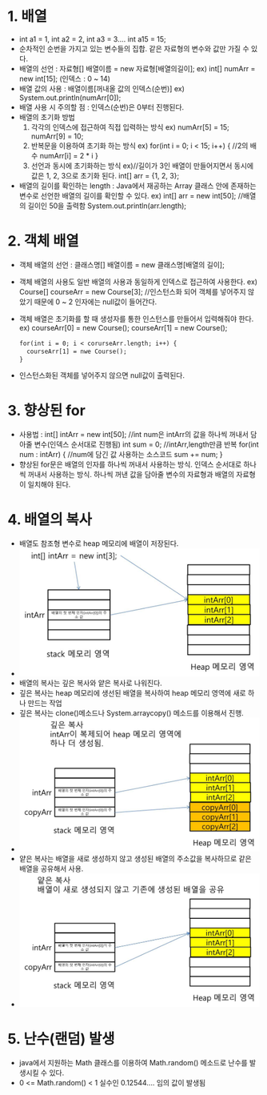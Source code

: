 # 1. 배열
- int a1 = 1, int a2 = 2, int a3 = 3.... int a15 = 15;
- 순차적인 순번을 가지고 있는 변수들의 집합. 같은 자료형의 변수와 값만 가질 수 있다.
- 배열의 선언 : 자료형[] 배열이름 = new 자료형[배열의길이];
  ex) int[] numArr = new int[15];
    (인덱스 : 0 ~ 14)
- 배열 값의 사용 : 배열이름[꺼내올 값의 인덱스(순번)]
  ex) System.out.println(numArr[0]);
- 배열 사용 시 주의할 점 : 인덱스(순번)은 0부터 진행된다.
- 배열의 초기화 방법 
  1) 각각의 인덱스에 접근하여 직접 입력하는 방식
    ex) numArr[5] = 15;
        numArr[9] = 10;
  2) 반복문을 이용하여 초기화 하는 방식
    ex) for(int i = 0; i < 15; i++) {
        //2의 배수
        numArr[i] = 2 * i
    }
  3) 선언과 동시에 초기화하는 방식
      ex)//길이가 3인 배열이 만들어지면서 동시에 값은 1, 2, 3으로 초기화 된다.
         int[] arr = {1, 2, 3};
- 배열의 길이를 확인하는 length : Java에서 재공하는 Array 클래스 안에 존재하는 변수로 선언한 배열의 길이를 확인할 수 있다.
  ex) int[] arr = new int[50];
      //배열의 길이인 50을 출력함
      System.out.println(arr.length);

# 2. 객체 배열
- 객체 배열의 선언 : 
클래스명[] 배열이름 = new 클래스명[배열의 길이];
- 객체 배열의 사용도 일반 배열의 사용과 동일하게 인덱스로 접근하여 사용한다.
  ex) Course[] courseArr = new Course[3];
  //인스턴스화 되어 객체를 넣어주지 않았기 때문에 0 ~ 2 인자에는 null값이 들어간다.
- 객체 배열은 초기화를 할  때 생성자를 통한 인스턴스를 만들어서 입력해줘야 한다.
  ex) courseArr[0] = new Course();
      courseArr[1] = new Course();

      for(int i = 0; i < corurseArr.length; i++) {
        courseArr[1] = nwe Course();
      }    
- 인스턴스화된 객체를 넣어주지 않으면 null값이 출력된다.

# 3. 향상된 for
- 사용법 : 
  int[] intArr = new int[50];
  //int num은 intArr의 값을 하나씩 꺼내서 담아줄 변수(인덱스 순서대로 진행됨)
  int sum = 0;
  //intArr,length만큼 반복
  for(int num : intArr) {
    //num에 담긴 값 사용하는 소스코드
    sum += num;
  }
-  향상된 for문은 배열의 인자를 하나씩 꺼내서 사용하는 방식. 인덱스 순서대로 하나씩 꺼내서 사용하는 방식. 하나씩 꺼낸 값을 담아줄 변수의 자료형과 배열의 자료형이 일치해야 된다.

# 4. 배열의 복사
- 배열도 참조형 변수로 heap 메모리에 배열이 저장된다.
- <img src="images/배열의 저장방식.jpg">
- 배열의 복사는 깊은 복사와 얕은 복사로 나워진다.
- 깊은 복사는 heap 메모리에 생선된 배열을 복사하여 heap 메모리 영역에 새로 하나 만드는 작업
- 깊은 복사는 clone()메소드나 System.arraycopy() 메소드를 이용해서 진행.
- <img src="images/깊은 복사.jpg">
- 얕은 복사는 배열을 새로 생성하지 않고 생성된 배열의 주소값을 복사하므로 같은 배열을 공유해서 사용.
- <img src="images/얕은 복사.jpg">

# 5. 난수(랜덤) 발생
- java에서 지원하는 Math 클래스를 이용하여 Math.random() 메소드로 난수를 발생시킬 수 있다.
- 0 <= Math.random() < 1
  실수인 0.12544.... 임의 값이 발생됨